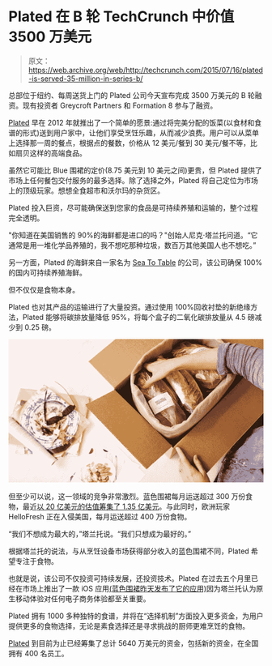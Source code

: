 # Plated 在 B 轮 TechCrunch 中价值 3500 万美元

> 原文：<https://web.archive.org/web/http://techcrunch.com/2015/07/16/plated-is-served-35-million-in-series-b/>

总部位于纽约、每周送货上门的 Plated 公司今天宣布完成 3500 万美元的 B 轮融资。现有投资者 Greycroft Partners 和 Formation 8 参与了融资。

[Plated](https://web.archive.org/web/20230129222726/https://www.plated.com/) 早在 2012 年就推出了一个简单的愿景:通过将完美分配的饭菜(以食材和食谱的形式)送到用户家中，让他们享受烹饪乐趣，从而减少浪费。用户可以从菜单上选择那一周的餐点，根据点的餐数，价格从 12 美元/餐到 30 美元/餐不等，比如扇贝这样的高端食品。

虽然它可能比 Blue 围裙的定价(8.75 美元到 10 美元之间)更贵，但 Plated 提供了市场上任何餐包交付服务的最多选择。除了选择之外，Plated 将自己定位为市场上的顶级玩家。想想全食超市和沃尔玛的杂货区。

Plated 投入巨资，尽可能确保送到您家的食品是可持续养殖和运输的，整个过程完全透明。

"你知道在美国销售的 90%的海鲜都是进口的吗？"创始人尼克·塔兰托问道。“它通常是用一堆化学品养殖的，我不想吃那种垃圾，数百万其他美国人也不想吃。”

另一方面，Plated 的海鲜来自一家名为 [Sea To Table](https://web.archive.org/web/20230129222726/https://www.sea2table.com/) 的公司，该公司确保 100%的国内可持续养殖海鲜。

但不仅仅是食物本身。

Plated 也对其产品的运输进行了大量投资。通过使用 100%回收衬垫的新绝缘方法，Plated 能够将碳排放量降低 95%，将每个盒子的二氧化碳排放量从 4.5 磅减少到 0.25 磅。

![jute liner](img/ef2f796f8368db1b832dd93d170be831.png)

但至少可以说，这一领域的竞争非常激烈。蓝色围裙每月运送超过 300 万份食物，最近[以 20 亿美元的估值筹集了 1.35 亿美元](https://web.archive.org/web/20230129222726/https://techcrunch.com/2015/06/09/blue-apron-cooks-up-135-million-in-series-d-funding/#.bfqezc:KBlT)。与此同时，欧洲玩家 HelloFresh 正在入侵美国，每月运送超过 400 万份食物。

“我们不想成为最大的，”塔兰托说。“我们只想成为最好的。”

根据塔兰托的说法，与从烹饪设备市场获得部分收入的蓝色围裙不同，Plated 希望专注于食物。

也就是说，该公司不仅投资可持续发展，还投资技术。Plated 在过去五个月里已经在市场上推出了一款 iOS 应用[(蓝色围裙昨天发布了它的应用)](https://web.archive.org/web/20230129222726/https://techcrunch.com/2015/07/15/blue-apron-cooking-reference-here-an-ios-app/)因为塔兰托认为原生移动体验对任何电子商务体验都至关重要。

Plated 拥有 1000 多种独特的食谱，并将在“选择机制”方面投入更多资金，为用户提供更多的食物选择，无论是素食选择还是寻求挑战的厨师更难烹饪的食物。

[Plated](https://web.archive.org/web/20230129222726/https://www.crunchbase.com/organization/plated) 到目前为止已经筹集了总计 5640 万美元的资金，包括新的资金，在全国拥有 400 名员工。